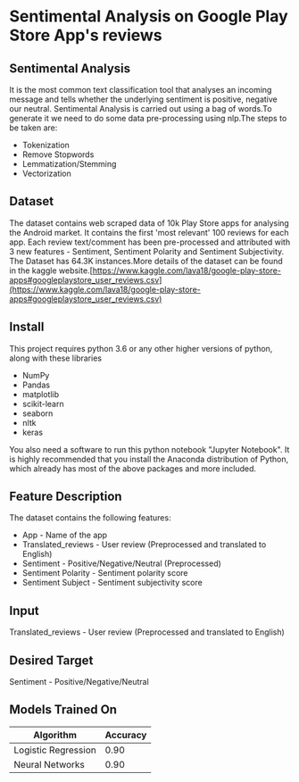 # Sentimental Analysis on Google Play Store App's reviews

## Sentimental Analysis
It is the most common text classification tool that analyses an incoming message and tells whether the underlying sentiment is positive, negative our neutral.
Sentimental Analysis is carried out using a bag of words.To generate it we need to do some data pre-processing using nlp.The steps to be taken are:
* Tokenization
* Remove Stopwords
* Lemmatization/Stemming
* Vectorization

## Dataset
The dataset contains web scraped data of 10k Play Store apps for analysing the Android market.
It contains the first 'most relevant' 100 reviews for each app. Each review text/comment has been pre-processed and 
attributed with 3 new features - Sentiment, Sentiment Polarity and Sentiment Subjectivity.
The Dataset has 64.3K instances.More details of the dataset can be found in the kaggle website.[https://www.kaggle.com/lava18/google-play-store-apps#googleplaystore_user_reviews.csv](https://www.kaggle.com/lava18/google-play-store-apps#googleplaystore_user_reviews.csv)


## Install
This project requires python 3.6 or any other higher versions of python, along with these libraries
* NumPy
* Pandas
* matplotlib
* scikit-learn
* seaborn
* nltk
* keras<br/>

You also need a software to run this python notebook "Jupyter Notebook". It is highly recommended that you install the Anaconda 
distribution of Python, which already has most of the above packages and more included.

## Feature Description
The dataset contains the following features:
* App - Name of the app
* Translated_reviews - User review (Preprocessed and translated to English)
* Sentiment - Positive/Negative/Neutral (Preprocessed)
* Sentiment Polarity - Sentiment polarity score
* Sentiment Subject - Sentiment subjectivity score

## Input 
Translated_reviews - User review (Preprocessed and translated to English)

## Desired Target
Sentiment - Positive/Negative/Neutral

## Models Trained On
| Algorithm | Accuracy |
| --- | --- |
| Logistic Regression | 0.90 |
| Neural Networks | 0.90 |
